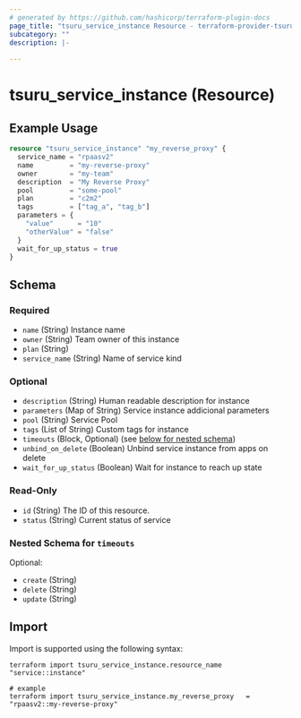 ```yaml
---
# generated by https://github.com/hashicorp/terraform-plugin-docs
page_title: "tsuru_service_instance Resource - terraform-provider-tsuru"
subcategory: ""
description: |-
  
---
```


# tsuru_service_instance (Resource)



## Example Usage

```terraform
resource "tsuru_service_instance" "my_reverse_proxy" {
  service_name = "rpaasv2"
  name         = "my-reverse-proxy"
  owner        = "my-team"
  description  = "My Reverse Proxy"
  pool         = "some-pool"
  plan         = "c2m2"
  tags         = ["tag_a", "tag_b"]
  parameters = {
    "value"      = "10"
    "otherValue" = "false"
  }
  wait_for_up_status = true
}
```

<!-- schema generated by tfplugindocs -->
## Schema

### Required

- `name` (String) Instance name
- `owner` (String) Team owner of this instance
- `plan` (String)
- `service_name` (String) Name of service kind

### Optional

- `description` (String) Human readable description for instance
- `parameters` (Map of String) Service instance addicional parameters
- `pool` (String) Service Pool
- `tags` (List of String) Custom tags for instance
- `timeouts` (Block, Optional) (see [below for nested schema](#nestedblock--timeouts))
- `unbind_on_delete` (Boolean) Unbind service instance from apps on delete
- `wait_for_up_status` (Boolean) Wait for instance to reach up state

### Read-Only

- `id` (String) The ID of this resource.
- `status` (String) Current status of service

<a id="nestedblock--timeouts"></a>
### Nested Schema for `timeouts`

Optional:

- `create` (String)
- `delete` (String)
- `update` (String)

## Import

Import is supported using the following syntax:

```shell
terraform import tsuru_service_instance.resource_name "service::instance"

# example
terraform import tsuru_service_instance.my_reverse_proxy   = "rpaasv2::my-reverse-proxy"
```
